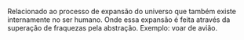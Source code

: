 Relacionado ao processo de expansão do universo que também existe internamente no ser humano. Onde essa expansão é feita através da superação de fraquezas pela abstração. Exemplo: voar de avião. 